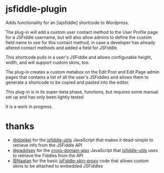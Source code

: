 jsfiddle-plugin
===============

Adds functionality for an [iajsfiddle] shortcode to Wordpress.

The plug-in will add a custom user contact method to the User Profile page for a JSFiddle username, but will also allow admins to define the custom field name to use for this contact method, in case a developer has already altered contact methods and added a field for JSFiddle.

This shortcode pulls in a user's JSFiddle and allows configurable height, width, and will support custom skins, too.

The plug-in creates a custom metabox on the Edit Post and Edit Page admin pages that contains a list of all the user's JSFiddles and allows them to generate a shortcode to be copied and pasted into the editor.

This plug-in is in its super-beta phase, functions, but requires some manual set up and has only been lightly tested

It is a work in progress.


thanks
======

* [@dzejkej](https://github.com/dzejkej/) for the [jsfiddle-utils](https://github.com/dzejkej/jsfiddle-utils) JavaScript that makes it dead-simple to retrieve info from the JSFiddle API
* [@padolsey](https://github.com/padolsey) for the [cross-domain-ajax](https://github.com/padolsey/jQuery-Plugins/tree/master/cross-domain-ajax/) JavaScript that [jsfiddle-utils](https://github.com/dzejkej/jsfiddle-utils) uses to retrieve the Fiddles from the API
* [@Naatan](https://github.com/Naatan/) for the basic [jsFiddle-skin-proxy](https://github.com/Naatan/jsFiddle-skin-proxy) code that allows custom skins to be attached to embedded JSFiddles